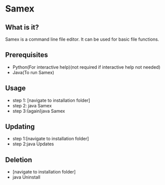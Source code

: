 # Samex
## What is it?
Samex is a command line file editor. It can be used for basic file functions.
## Prerequisites
* Python(For interactive help)(not required if interactive help not needed)
* Java(To run Samex)
## Usage
 * step 1: [navigate to installation folder]
 * step 2: java Samex
 * step 3:(again)java Samex
## Updating
 * step 1:[navigate to installation folder]
 * step 2:java Updates
## Deletion
* [navigate to installation folder]
* java Uninstall 

